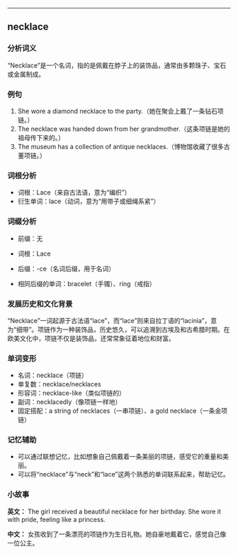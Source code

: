 
---------------
## necklace
### 分析词义
“Necklace”是一个名词，指的是佩戴在脖子上的装饰品，通常由多颗珠子、宝石或金属制成。

### 例句
1. She wore a diamond necklace to the party.（她在聚会上戴了一条钻石项链。）
2. The necklace was handed down from her grandmother.（这条项链是她的祖母传下来的。）
3. The museum has a collection of antique necklaces.（博物馆收藏了很多古董项链。）

### 词根分析
- 词根：Lace（来自古法语，意为“编织”）
- 衍生单词：lace（动词，意为“用带子或细绳系紧”）

### 词缀分析
- 前缀：无
- 词根：Lace
- 后缀：-ce（名词后缀，用于名词）

- 相同后缀的单词：bracelet（手镯）、ring（戒指）

### 发展历史和文化背景
“Necklace”一词起源于古法语“lace”，而“lace”则来自拉丁语的“lacinia”，意为“细带”。项链作为一种装饰品，历史悠久，可以追溯到古埃及和古希腊时期。在欧美文化中，项链不仅是装饰品，还常常象征着地位和财富。

### 单词变形
- 名词：necklace（项链）
- 单复数：necklace/necklaces
- 形容词：necklace-like（类似项链的）
- 副词：necklacedly（像项链一样地）
- 固定搭配：a string of necklaces（一串项链）、a gold necklace（一条金项链）

### 记忆辅助
- 可以通过联想记忆，比如想象自己佩戴着一条美丽的项链，感受它的重量和美丽。
- 可以将“necklace”与“neck”和“lace”这两个熟悉的单词联系起来，帮助记忆。

### 小故事
**英文：** The girl received a beautiful necklace for her birthday. She wore it with pride, feeling like a princess.

**中文：** 女孩收到了一条漂亮的项链作为生日礼物。她自豪地戴着它，感觉自己像一位公主。

